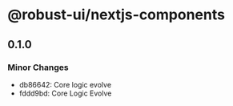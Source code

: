 # @robust-ui/nextjs-components

## 0.1.0

### Minor Changes

- db86642: Core logic evolve
- fddd9bd: Core Logic Evolve
